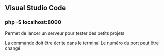## Visual Studio Code
### php -S localhost:8000
Permet de lancer un serveur pour tester des petits projets

La commande doit être écrite dans le terminal
Le numéro du port peut être changé